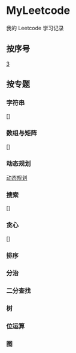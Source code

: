 # MyLeetcode
我的 Leetcode 学习记录

## 按序号
[3](https://github.com/IsTheBestLanguage/MyLeetcode/tree/main/Code/LC_3_longest-substring-without-repeating-characters)

## 按专题
### 字符串
[]
### 数组与矩阵
[]
### 动态规划
[动态规划](https://github.com/IsTheBestLanguage/MyLeetcode/edit/main/Catalog/dynamic_programming.md)
### 搜索
[]
### 贪心
[]
### 排序

### 分治

### 二分查找

### 树

### 位运算

### 图
